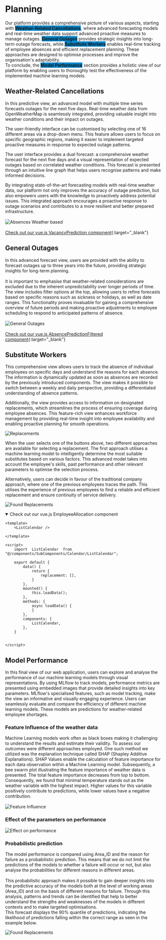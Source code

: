 # <i class="fas fa-database"></i> Planning
Our platform provides a comprehensive picture of various aspects, starting with <span style="background-color: #0284c7;">**Weather-Related Cancellations**</span>, where advanced forecasting models and real-time weather data support advanced proactive measures to manage outages. <span style="background-color: #0284c7;">**General Outages**</span> provides strategic insights into long-term outage forecasts, while <span style="background-color: #0284c7;">**Substitute Workers**</span> enables real-time tracking of employee absences and efficient replacement planning. These approaches are designed to optimise processes and improve the organisation's adaptability.
<br>
To conclude, the <span style="background-color: #0284c7;">**Model Performance**</span> section provides a holistic view of our platform by enabling users to thoroughly test the effectiveness of the implemented machine learning models.

## Weather-Related Cancellations
In this predictive view, an advanced model with multiple time series forecasts outages for the next five days. Real-time weather data from OpenWeatherMap is seamlessly integrated, providing valuable insight into weather conditions and their impact on outages.

The user-friendly interface can be customised by selecting one of 16 different areas via a drop-down menu. This feature allows users to focus on specific geographic regions, making it easier to implement targeted proactive measures in response to expected outage patterns.

The user interface provides a dual forecast: a comprehensive weather forecast for the next five days and a visual representation of expected outages based on correlated weather conditions. This forecast is presented through an intuitive line graph that helps users recognise patterns and make informed decisions.

By integrating state-of-the-art forecasting models with real-time weather data, our platform not only improves the accuracy of outage prediction, but also empowers users with the knowledge to proactively address potential issues. This integrated approach encourages a proactive response to outage scenarios and contributes to a more resilient and better prepared infrastructure.
<br>
<br>
![Absences Weather based](weather-based.png)
<br>
<br>
[<i class="fas fa-folder"></i> Check out our vue.js VacancyPrediction component](https://github.com/UHPDome/backend_mainpost/blob/main/frontend/src/components/Views/Vacancies/VacancyPrediction.vue){:target="_blank"}


## General Outages

In this advanced forecast view, users are provided with the ability to forecast outages up to three years into the future, providing strategic insights for long-term planning. <br> <br>
It is important to emphasise that weather-related considerations are excluded due to the inherent unpredictability over longer periods of time. The view includes filter options at the top, allowing users to refine forecasts based on specific reasons such as sickness or holidays, as well as date ranges. This functionality proves invaluable for gaining a comprehensive overview of future periods and making proactive adjustments to employee scheduling to respond to anticipated patterns of absence.
<br>
<br>
![General Outages](long-time-prediction.png)
<br>
<br>
[<i class="fas fa-folder"></i> Check out our vue.js AbsencePredictionFiltered component](https://github.com/UHPDome/backend_mainpost/blob/main/frontend/src/components/Views/Vacancies/AbsencePredictionFiltered.vue){:target="_blank"}


## Substitute Workers
This comprehensive view allows users to track the absence of individual employees on specific days and understand the reasons for each absence. The information is dynamically updated as soon as absences are recorded by the previously introduced components. The view makes it possible to switch between a weekly and daily perspective, providing a differentiated understanding of absence patterns.

Additionally, the view provides access to information on designated replacements, which streamlines the process of ensuring coverage during employee absences. This feature-rich view enhances workforce management by providing real-time insight into employee availability and enabling proactive planning for smooth operations.

![Replacements](vacancies-future.png)

When the user selects one of the buttons above, two different approaches are available for selecting a replacement. The first approach utilises a machine learning model to intelligently determine the most suitable substitutes based on various factors. This advanced model takes into account the employee's skills, past performance and other relevant parameters to optimise the selection process.

Alternatively, users can decide in favour of the traditional company approach, where one of the previous employees traces the path. This utilises the experience of previous employees to find a reliable and efficient replacement and ensure continuity of service delivery.

![Found Replacements](found-replacement.png)

<details open>
<summary>Check out our vue.js EmployeeAllocation component</summary>

```
<template>
    <ListCalendar />

</template>

<script>
    import  ListCalendar  from "@/components/SubComponents/Calendar/ListCalendar";

    export default {
        data() {
            return {
                replacement: [],
            }
        },
        mounted() {
            this.loadData();
        },
        methods: {
            async loadData() {
            }
        },
        components: {
            ListCalendar,
        },
    }


</script>

```
</details>


## Model Performance

In this final view of our web application, users can explore and analyse the performance of our machine learning models through visual representations. By using MLflow to track models, performance metrics are presented using embedded images that provide detailed insights into key parameters. MLflow's specialised features, such as model tracking, make the view an informative and visually engaging experience. Users can seamlessly evaluate and compare the efficiency of different machine learning models.
These models are predictions for weather-related employee shortages. 

### Feature Influence of the weather data
Machine Learning models work often as black boxes making it challenging to understand the results and estimate their validity. To assess our outcomes were different approaches employed. One such method we utilized was the explanation technique called SHAP (Shapley Additive Explanations). SHAP Values enable the calculation of feature importance for each data observation within a Machine Learning model. Subsequently, a bee swarm plot illustrating the feature importance of weather data is presented. The total feature importance decreases from top to bottom. Consequently, we found that minimal temperature stands out as the weather variable with the highest impact. Higher values for this variable positively contribute to predictions, while lower values have a negative contribution.
<br>
<br>
![Feature Influence](performance.jpeg)

### Effect of the parameters on performance

![Effect on performance](lgbmplot.png)

### Probabilistic prediction
The model performance is compared using Area_ID and the reason for failure as a probabilistic prediction. This means that we do not limit the predictions of the models to whether a failure will occur or not, but also analyse the probabilities for different reasons in different areas. 
<br> <br>
This probabilistic approach makes it possible to gain deeper insights into the predictive accuracy of the models both at the level of working areas (Area_ID) and on the basis of different reasons for failure. Through this analysis, patterns and trends can be identified that help to better understand the strengths and weaknesses of the models in different contexts and to make targeted optimisations.
<br>
This forecast displays the 90% quantile of predictions, indicating the likelihood of predictions falling within the correct range as seen in the example below.

![Found Replacements](probibalistic_forecast.png)
